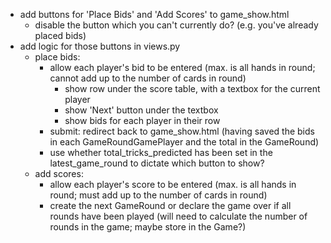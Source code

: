 - add buttons for 'Place Bids' and 'Add Scores' to game_show.html
  - disable the button which you can't currently do? (e.g. you've already placed bids)
- add logic for those buttons in views.py
  - place bids:
    - allow each player's bid to be entered (max. is all hands in round; cannot add up to
      the number of cards in round)
      - show row under the score table, with a textbox for the current player
      - show 'Next' button under the textbox
      - show bids for each player in their row
    - submit: redirect back to game_show.html (having saved the bids in each
      GameRoundGamePlayer and the total in the GameRound)
    - use whether total_tricks_predicted has been set in the latest_game_round to dictate
      which button to show?
  - add scores:
    - allow each player's score to be entered (max. is all hands in round; must add up to
      the number of cards in round)
    - create the next GameRound or declare the game over if all rounds have been played
      (will need to calculate the number of rounds in the game; maybe store in the Game?)